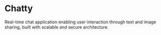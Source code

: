 # Chatty
Real-time chat application enabling user interaction through text and image sharing, built with scalable and secure architecture.
